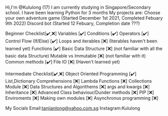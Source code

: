 
Hi,I'm @Kululong (17)
I am currently studying in Singapore/Secondary school.
I have been learning Python for 3 months
My projects are:
Choose your own adventure game (Started December 1st 2021, Completed Febuary 9th 2022)
Discord bot (Started 12 Febuary, Completion date ???)

Beginner Checklist[✔️,❌]
Variables [✔️]
Conditions [✔️]
Operators [✔️]
Control Flow (If/Else) [✔️]
Loops and iterables [❌] (Iterables haven't been learned yet)
Functions [✔️]
Basic Data Structure [❌] (not familiar with all the basic data Structure)
Mutable vs Immutable [❌] (not familiar with it)
Common methods [✔️] 
File IO [❌] (Haven't learned yet)

Intermediate Checklist[✔️,❌]
Object Oriented Programming [✔️]
List,Dictionary Comprehensions [❌]
Lambda Functions [❌]
Collections Module [❌]
Data Structures and Algorithems [❌]
args and kwargs [❌]
Inheritance [❌]
Advanced Class behaviour/Dunder methods [❌]
PIP [❌]
Enviroments [❌]
Making own modules [❌]
Asynchronus programming [❌]







My Socials
Email:tanjianlong@yahoo.com.sg
Instagram:Kululong
